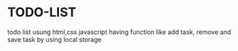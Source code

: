 # TODO-LIST
todo list usung html,css javascript having function like add task, remove and save task by using local storage
